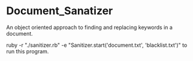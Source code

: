 Document_Sanatizer
==================

An object oriented approach to finding and replacing keywords in a document. 


ruby -r "./sanitizer.rb" -e "Sanitizer.start('document.txt', 'blacklist.txt')" to run this program. 
